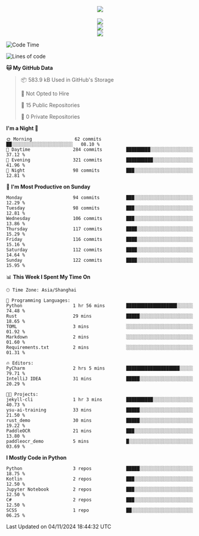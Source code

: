 <div align="center">
  <img src="https://readme-typing-svg.demolab.com?font=Zhi+Mang+Xing&size=40&pause=1000&color=000000&center=true&vCenter=true&lines=Baymax%E5%B0%8F%E6%8C%AF;Hello%20World"/><br/>
  <br/>
  <img src="https://skillicons.dev/icons?i=java,kotlin,python,c,cpp,html,css,javascript" /><br/>
  <img src="https://skillicons.dev/icons?i=spring,vue,pytorch,maven,gradle,mysql,sqlite,linux" /><br/>
  <img src="https://skillicons.dev/icons?i=idea,pycharm,webstorm,androidstudio,vscode,git,vim,md" /><br/>
</div>

<!--START_SECTION:waka-->
![Code Time](http://img.shields.io/badge/Code%20Time-383%20hrs%2034%20mins-blue)

![Lines of code](https://img.shields.io/badge/From%20Hello%20World%20I%27ve%20Written-5.3%20million%20lines%20of%20code-blue)

**🐱 My GitHub Data** 

> 📦 583.9 kB Used in GitHub's Storage 
 > 
> 🚫 Not Opted to Hire
 > 
> 📜 15 Public Repositories 
 > 
> 🔑 0 Private Repositories 
 > 
**I'm a Night 🦉** 

```text
🌞 Morning                62 commits          ██░░░░░░░░░░░░░░░░░░░░░░░   08.10 % 
🌆 Daytime                284 commits         █████████░░░░░░░░░░░░░░░░   37.12 % 
🌃 Evening                321 commits         ██████████░░░░░░░░░░░░░░░   41.96 % 
🌙 Night                  98 commits          ███░░░░░░░░░░░░░░░░░░░░░░   12.81 % 
```
📅 **I'm Most Productive on Sunday** 

```text
Monday                   94 commits          ███░░░░░░░░░░░░░░░░░░░░░░   12.29 % 
Tuesday                  98 commits          ███░░░░░░░░░░░░░░░░░░░░░░   12.81 % 
Wednesday                106 commits         ███░░░░░░░░░░░░░░░░░░░░░░   13.86 % 
Thursday                 117 commits         ████░░░░░░░░░░░░░░░░░░░░░   15.29 % 
Friday                   116 commits         ████░░░░░░░░░░░░░░░░░░░░░   15.16 % 
Saturday                 112 commits         ████░░░░░░░░░░░░░░░░░░░░░   14.64 % 
Sunday                   122 commits         ████░░░░░░░░░░░░░░░░░░░░░   15.95 % 
```


📊 **This Week I Spent My Time On** 

```text
🕑︎ Time Zone: Asia/Shanghai

💬 Programming Languages: 
Python                   1 hr 56 mins        ███████████████████░░░░░░   74.48 % 
Rust                     29 mins             █████░░░░░░░░░░░░░░░░░░░░   18.65 % 
TOML                     3 mins              ░░░░░░░░░░░░░░░░░░░░░░░░░   01.92 % 
Markdown                 2 mins              ░░░░░░░░░░░░░░░░░░░░░░░░░   01.60 % 
Requirements.txt         2 mins              ░░░░░░░░░░░░░░░░░░░░░░░░░   01.31 % 

🔥 Editors: 
PyCharm                  2 hrs 5 mins        ████████████████████░░░░░   79.71 % 
IntelliJ IDEA            31 mins             █████░░░░░░░░░░░░░░░░░░░░   20.29 % 

🐱‍💻 Projects: 
jekyll-cli               1 hr 3 mins         ██████████░░░░░░░░░░░░░░░   40.73 % 
ysu-ai-training          33 mins             █████░░░░░░░░░░░░░░░░░░░░   21.50 % 
rust_demo                30 mins             █████░░░░░░░░░░░░░░░░░░░░   19.22 % 
PaddleOCR                21 mins             ███░░░░░░░░░░░░░░░░░░░░░░   13.80 % 
paddleocr_demo           5 mins              █░░░░░░░░░░░░░░░░░░░░░░░░   03.69 % 
```

**I Mostly Code in Python** 

```text
Python                   3 repos             █████░░░░░░░░░░░░░░░░░░░░   18.75 % 
Kotlin                   2 repos             ███░░░░░░░░░░░░░░░░░░░░░░   12.50 % 
Jupyter Notebook         2 repos             ███░░░░░░░░░░░░░░░░░░░░░░   12.50 % 
C#                       2 repos             ███░░░░░░░░░░░░░░░░░░░░░░   12.50 % 
SCSS                     1 repo              ██░░░░░░░░░░░░░░░░░░░░░░░   06.25 % 
```




 Last Updated on 04/11/2024 18:44:32 UTC
<!--END_SECTION:waka-->





